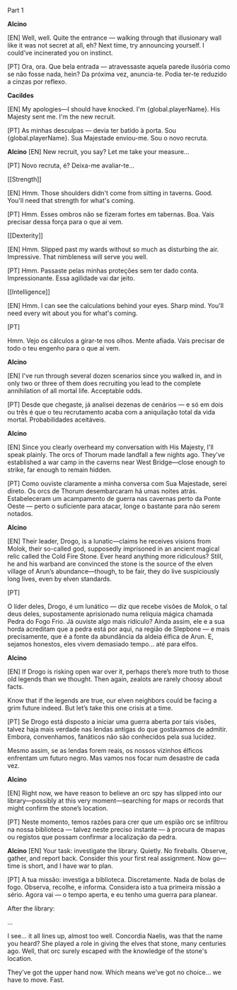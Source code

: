Part 1

**Alcino**

[EN]
Well, well. Quite the entrance — walking through that illusionary wall like it was not secret at all, eh? Next time, try announcing yourself. I could’ve incinerated you on instinct.

[PT]
Ora, ora. Que bela entrada — atravessaste aquela parede ilusória como se não fosse nada, hein? Da próxima vez, anuncia-te. Podia ter-te reduzido a cinzas por reflexo.

**Cacildes**

[EN]
My apologies—I should have knocked. I'm {global.playerName}. His Majesty sent me. I'm the new recruit.

[PT]
As minhas desculpas — devia ter batido à porta. Sou {global.playerName}. Sua Majestade enviou-me. Sou o novo recruta.

**Alcino**
[EN]
New recruit, you say? Let me take your measure...

[PT]
Novo recruta, é? Deixa-me avaliar-te...

[[Strength]]

[EN]
Hmm. Those shoulders didn't come from sitting in taverns. Good. You'll need that strength for what's coming.

[PT]
Hmm. Esses ombros não se fizeram fortes em tabernas. Boa. Vais precisar dessa força para o que aí vem.

[[Dexterity]]

[EN]
Hmm. Slipped past my wards without so much as disturbing the air. Impressive. That nimbleness will serve you well.

[PT]
Hmm. Passaste pelas minhas proteções sem ter dado conta. Impressionante. Essa agilidade vai dar jeito.

[[Intelligence]]

[EN]
Hmm. I can see the calculations behind your eyes. Sharp mind. You'll need every wit about you for what's coming.

[PT]

Hmm. Vejo os cálculos a girar-te nos olhos. Mente afiada. Vais precisar de todo o teu engenho para o que aí vem.

**Alcino**

[EN]
I've run through several dozen scenarios since you walked in, and in only two or three of them does recruiting you lead to the complete annihilation of all mortal life. Acceptable odds.

[PT]
Desde que chegaste, já analisei dezenas de cenários — e só em dois ou três é que o teu recrutamento acaba com a aniquilação total da vida mortal. Probabilidades aceitáveis.

**Alcino**

[EN]
Since you clearly overheard my conversation with His Majesty, I'll speak plainly. The orcs of Thorum made landfall a few nights ago. They've established a war camp in the caverns near West Bridge—close enough to strike, far enough to remain hidden.

[PT]
Como ouviste claramente a minha conversa com Sua Majestade, serei direto.
Os orcs de Thorum desembarcaram há umas noites atrás. Estabeleceram um acampamento de guerra nas cavernas perto da Ponte Oeste — perto o suficiente para atacar, longe o bastante para não serem notados.

**Alcino**

[EN]
Their leader, Drogo, is a lunatic—claims he receives visions from Molok, their so-called god, supposedly imprisoned in an ancient magical relic called the Cold Fire Stone. Ever heard anything more ridiculous?
Still, he and his warband are convinced the stone is the source of the elven village of Arun’s abundance—though, to be fair, they do live suspiciously long lives, even by elven standards.

[PT]

O líder deles, Drogo, é um lunático — diz que recebe visões de Molok, o tal deus deles, supostamente aprisionado numa relíquia mágica chamada Pedra do Fogo Frio. Já ouviste algo mais ridículo?
Ainda assim, ele e a sua horda acreditam que a pedra está por aqui, na região de Slepbone — e mais precisamente, que é a fonte da abundância da aldeia élfica de Arun. E, sejamos honestos, eles vivem demasiado tempo… até para elfos.

**Alcino**

[EN]
If Drogo is risking open war over it, perhaps there’s more truth to those old legends than we thought.
Then again, zealots are rarely choosy about facts.

Know that if the legends are true, our elven neighbors could be facing a grim future indeed. But let’s take this one crisis at a time.

[PT]
Se Drogo está disposto a iniciar uma guerra aberta por tais visões, talvez haja mais verdade nas lendas antigas do que gostávamos de admitir.
Embora, convenhamos, fanáticos não são conhecidos pela sua lucidez.

Mesmo assim, se as lendas forem reais, os nossos vizinhos élficos enfrentam um futuro negro. Mas vamos nos focar num desastre de cada vez.

**Alcino**

[EN]
Right now, we have reason to believe an orc spy has slipped into our library—possibly at this very moment—searching for maps or records that might confirm the stone’s location.

[PT]
Neste momento, temos razões para crer que um espião orc se infiltrou na nossa biblioteca — talvez neste preciso instante — à procura de mapas ou registos que possam confirmar a localização da pedra.

**Alcino**
[EN]
Your task: investigate the library. Quietly. No fireballs. Observe, gather, and report back. Consider this your first real assignment. Now go—time is short, and I have war to plan.

[PT]
A tua missão: investiga a biblioteca. Discretamente. Nada de bolas de fogo. Observa, recolhe, e informa. Considera isto a tua primeira missão a sério.
Agora vai — o tempo aperta, e eu tenho uma guerra para planear.


After the library:


...

I see... it all lines up, almost too well. Concordia Naelis, was that the name you heard? She played a role in giving the elves that stone, many centuries ago. Well, that orc surely escaped with the knowledge of the stone's location.

They’ve got the upper hand now. Which means we’ve got no choice... we have to move. Fast.